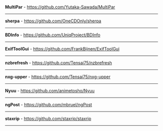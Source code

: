 **MultiPar**  - 
https://github.com/Yutaka-Sawada/MultiPar

---

**sherpa**  - 
https://github.com/OneCDOnly/sherpa

---

**BDInfo**  - 
https://github.com/UniqProject/BDInfo

---

**ExifToolGui**  - 
https://github.com/FrankBijnen/ExifToolGui

---

**nzbrefresh**  - 
https://github.com/Tensai75/nzbrefresh

---

**nxg-upper**  - 
https://github.com/Tensai75/nxg-upper

---

**Nyuu**  - 
https://github.com/animetosho/Nyuu

---

**ngPost**  - 
https://github.com/mbruel/ngPost

---

**staxrip**  - 
https://github.com/staxrip/staxrip

---






